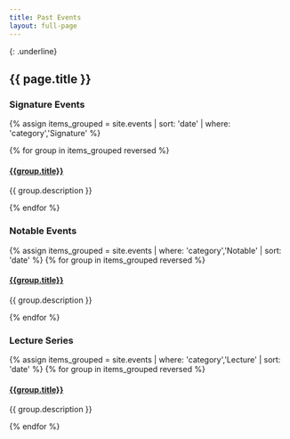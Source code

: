 ```yaml
---
title: Past Events
layout: full-page
---
```

{: .underline}
## {{ page.title }}


### Signature Events

{% assign items_grouped = site.events |  sort: 'date' | where: 'category','Signature' %}
<div class="archive-container">
{% for group in items_grouped reversed %}
	<div class="archive-year">
		<h4><a href="{{ group.url }}">{{group.title}}</a></h4>
		<p>{{ group.description }}</p>
	</div>
{% endfor %}
</div>


### Notable Events
<div class="archive-container">
{% assign items_grouped = site.events | where: 'category','Notable' | sort: 'date' %}
{% for group in items_grouped  reversed %}
	<div class="archive-year">
		<h4><a href="{{ group.url }}">{{group.title}}</a></h4>
		<p>{{ group.description }}</p>
	</div>
{% endfor %}
</div>

### Lecture Series
<div class="archive-container">
{% assign items_grouped = site.events | where: 'category','Lecture' | sort: 'date' %}
{% for group in items_grouped reversed %}
	<div class="archive-year">
		<h4><a href="{{ group.url }}">{{group.title}}</a></h4>
		<p>{{ group.description }}</p>
	</div>
{% endfor %}
</div>
